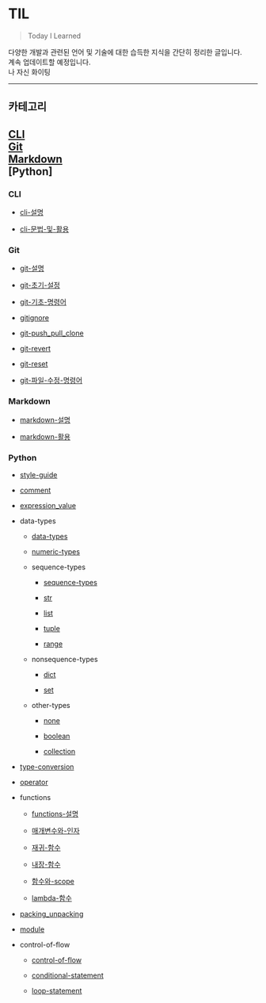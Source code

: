 # TIL   

>Today I Learned   

다양한 개발과 관련된 언어 및 기술에 대한 습득한 지식을 간단히 정리한 글입니다.   
계속 업데이트할 예정입니다.   
나 자신 화이팅

---   
## 카테고리   

[CLI](#cli)   
[Git](#git)   
[Markdown](#markdown)   
[Python]
---
### CLI
  - [cli-설명](https://github.com/Bheinarl/TIL_Bheinarl/blob/master/cli/cli-%EC%84%A4%EB%AA%85.md)

  - [cli-문법-및-활용](https://github.com/Bheinarl/TIL_Bheinarl/blob/master/cli/cli-%EB%AC%B8%EB%B2%95%EB%B0%8F%ED%99%9C%EC%9A%A9.md)

### Git
  - [git-설명](https://github.com/Bheinarl/TIL_Bheinarl/blob/master/git/git-%EC%84%A4%EB%AA%85.md)
 
  - [git-초기-설정](https://github.com/Bheinarl/TIL_Bheinarl/blob/master/git/git-%EC%B4%88%EA%B8%B0-%EC%84%A4%EC%A0%95.md)  

 - [git-기초-명령어](https://github.com/Bheinarl/TIL_Bheinarl/blob/master/git/git-%EA%B8%B0%EC%B4%88-%EB%AA%85%EB%A0%B9%EC%96%B4.md)
 
  - [gitignore](https://github.com/Bheinarl/TIL_Bheinarl/blob/master/git/gitignore.md)
 
  - [git-push_pull_clone](https://github.com/Bheinarl/TIL_Bheinarl/blob/master/git/git-push_pull_clone.md)
 
  - [git-revert](https://github.com/Bheinarl/TIL_Bheinarl/blob/master/git/git-revert.md)
 
  - [git-reset](https://github.com/Bheinarl/TIL_Bheinarl/blob/master/git/git-reset.md)
 
  - [git-파일-수정-명령어](https://github.com/Bheinarl/TIL_Bheinarl/blob/master/git/git-%ED%8C%8C%EC%9D%BC-%EC%88%98%EC%A0%95-%EB%AA%85%EB%A0%B9%EC%96%B4.md)
  
### Markdown
 - [markdown-설명](https://github.com/Bheinarl/TIL_Bheinarl/blob/master/markdown/markdown-%EC%84%A4%EB%AA%85.md)

 - [markdown-활용](https://github.com/Bheinarl/TIL_Bheinarl/blob/master/markdown/markdown-%ED%99%9C%EC%9A%A9.md)

### Python
- [style-guide]()

- [comment]()

- [expression_value]()

- data-types
  - [data-types]()
  
  - [numeric-types]()
  
  - sequence-types
    - [sequence-types]()
    
    - [str]()
    
    - [list]()
    
    - [tuple]()
    
    - [range]()
  
  - nonsequence-types
    - [dict]()
    
    - [set]()
  
  - other-types
    - [none]()
    
    - [boolean]()
    
    - [collection]()

- [type-conversion]()

- [operator]()

- functions
  - [functions-설명]()
  
  - [매개변수와-인자]()
  
  - [재귀-함수]()
  
  - [내장-함수]()
  
  - [함수와-scope]()
  
  - [lambda-함수]()

- [packing_unpacking]()

- [module]()

- control-of-flow
  - [control-of-flow]()
  
  - [conditional-statement]()
  
  - [loop-statement]()